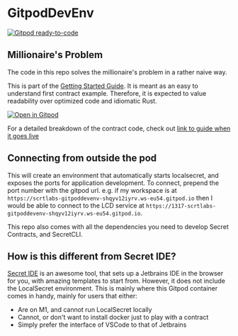 # GitpodDevEnv

[![Gitpod ready-to-code](https://img.shields.io/badge/Gitpod-ready--to--code-blue?logo=gitpod)](https://gitpod.io/#https://github.com/scrtlabs/GitpodDevEnv)

## Millionaire's Problem

The code in this repo solves the millionaire's problem in a rather naive way.

This is part of the [Getting Started Guide](https://example.com). It is meant as an easy to understand first contract example.
Therefore, it is expected to value readability over optimized code and idiomatic Rust.

[![Open in Gitpod](https://gitpod.io/button/open-in-gitpod.svg)](https://gitpod.io/#https://github.com/scrtlabs/GitpodDevEnv)

For a detailed breakdown of the contract code, check out [link to guide when it goes live](http://example.com) 

## Connecting from outside the pod

This will create an environment that automatically starts localsecret, and exposes the ports for application development. To connect,
prepend the port number with the gitpod url. e.g. if my workspace is at `https://scrtlabs-gitpoddevenv-shqyv12iyrv.ws-eu54.gitpod.io` then I would be able
to connect to the LCD service at `https://1317-scrtlabs-gitpoddevenv-shqyv12iyrv.ws-eu54.gitpod.io`.

This repo also comes with all the dependencies you need to develop Secret Contracts, and SecretCLI. 

## How is this different from Secret IDE?

[Secret IDE](https://github.com/digiline-io/Secret-IDE-Plugin) is an awesome tool, that sets up a Jetbrains IDE in the browser for you, with amazing templates to start from. However, it does not include the LocalSecret environment. This is mainly where this Gitpod container comes in handy, mainly for users that either:

* Are on M1, and cannot run LocalSecret locally
* Cannot, or don't want to install docker just to play with a contract
* Simply prefer the interface of VSCode to that of Jetbrains
